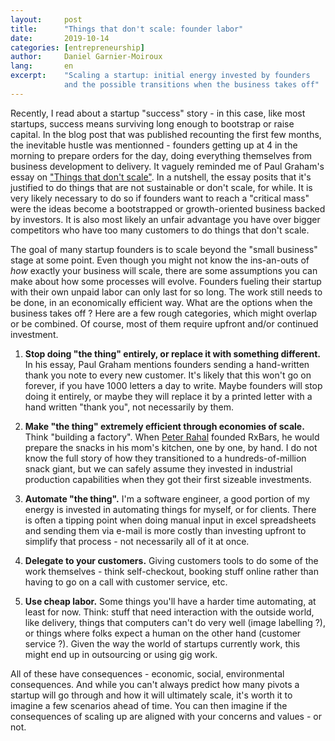 ```yaml
---
layout:     post
title:      "Things that don't scale: founder labor"
date:       2019-10-14
categories: [entrepreneurship]
author:     Daniel Garnier-Moiroux
lang:       en
excerpt:    "Scaling a startup: initial energy invested by founders
            and the possible transitions when the business takes off"
---
```


Recently, I read about a startup "success" story - in this case, like most startups, success means surviving long enough to bootstrap or raise capital. In the blog post that was published recounting the first few months, the inevitable hustle was mentionned - founders getting up at 4 in the morning to prepare orders for the day, doing everything themselves from business development to delivery. It vaguely reminded me of Paul Graham's essay on ["Things that don't scale"](http://www.paulgraham.com/ds.html). In a nutshell, the essay posits that it's justified to do things that are not sustainable or don't scale, for while. It is very likely necessary to do so if founders want to reach a "critical mass" were the ideas become a bootstrapped or growth-oriented business backed by investors. It is also most likely an unfair advantage you have over bigger competitors who have too many customers to do things that don't scale.

The goal of many startup founders is to scale beyond the "small business" stage at some point. Even though you might not know the ins-an-outs of _how_ exactly your business will scale, there are some assumptions you can make about how some processes will evolve. Founders fueling their startup with their own unpaid labor can only last for so long. The work still needs to be done, in an economically efficient way. What are the options when the business takes off ? Here are a few rough categories, which might overlap or be combined. Of course, most of them require upfront and/or continued investment.

1. **Stop doing "the thing" entirely, or replace it with something different.** In his essay, Paul Graham mentions founders sending a hand-written thank you note to every new customer. It's likely that this won't go on forever, if you have 1000 letters a day to write. Maybe founders will stop doing it entirely, or maybe they will replace it by a printed letter with a hand written "thank you", not necessarily by them.

2. **Make "the thing" extremely efficient through economies of scale.** Think "building a factory". When [Peter Rahal](https://marker.medium.com/what-really-happens-when-you-become-an-overnight-millionaire-acac42990175) founded RxBars, he would prepare the snacks in his mom's kitchen, one by one, by hand. I do not know the full story of how they transitioned to a hundreds-of-million snack giant, but we can safely assume they invested in industrial production capabilities when they got their first sizeable investments.

3. **Automate "the thing".** I'm a software engineer, a good portion of my energy is invested in automating things for myself, or for clients. There is often a tipping point when doing manual input in excel spreadsheets and sending them via e-mail is more costly than investing upfront to simplify that process - not necessarily all of it at once.

4. **Delegate to your customers.** Giving customers tools to do some of the work themselves - think self-checkout, booking stuff online rather than having to go on a call with customer service, etc.

5. **Use cheap labor.** Some things you'll have a harder time automating, at least for now. Think: stuff that need interaction with the outside world, like delivery, things that computers can't do very well (image labelling ?), or things where folks expect a human on the other hand (customer service ?). Given the way the world of startups currently work, this might end up in outsourcing or using gig work.

All of these have consequences - economic, social, environmental consequences. And while you can't always predict how many pivots a startup will go through and how it will ultimately scale, it's worth it to imagine a few scenarios ahead of time. You can then imagine if the consequences of scaling up are aligned with your concerns and values - or not.
